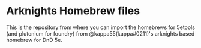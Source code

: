 # Arknights Homebrew files

This is the repository from where you can import the homebrews for 5etools (and plutonium for foundry) from @kappa55(kappa#0211)'s arknights based homebrew for DnD 5e.
